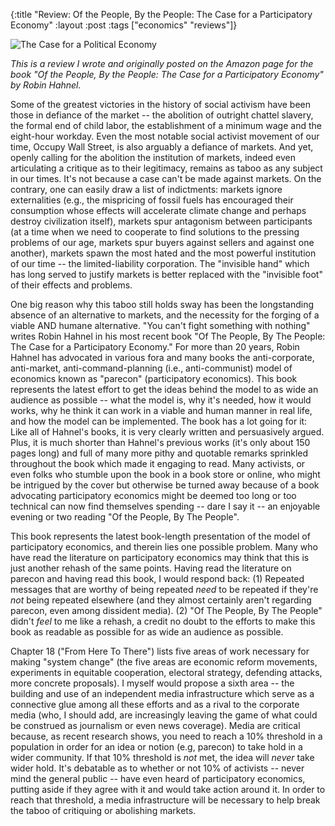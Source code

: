 {:title "Review: Of the People, By the People: The Case for a Participatory Economy"
:layout :post
:tags  ["economics" "reviews"]}

<img src="http://www.szcz.org/img/otpbtp.png" alt="The Case for a Political Economy"/><br>

_This is a review I wrote and originally posted on the Amazon page for the book "Of the People, By the People: The Case for a Participatory Economy" by Robin Hahnel._

Some of the greatest victories in the history of social activism have been those in defiance of the market -- the abolition of outright chattel slavery, the formal end of child labor, the establishment of a minimum wage and the eight-hour workday. Even the most notable social activist movement of our time, Occupy Wall Street, is also arguably a defiance of markets. And yet, openly calling for the abolition the institution of markets, indeed even articulating a critique as to their legitimacy, remains as taboo as any subject in our times. It's not because a case can't be made against markets. On the contrary, one can easily draw a list of indictments: markets ignore externalities (e.g., the mispricing of fossil fuels has encouraged their consumption whose effects will accelerate climate change and perhaps destroy civilization itself), markets spur antagonism between participants (at a time when we need to cooperate to find solutions to the pressing problems of our age, markets spur buyers against sellers and against one another), markets spawn the most hated and the most powerful institution of our time -- the limited-liability corporation. The "invisible hand" which has long served to justify markets is better replaced with the "invisible foot" of their effects and problems.

One big reason why this taboo still holds sway has been the longstanding absence of an alternative to markets, and the necessity for the forging of a viable AND humane alternative. "You can't fight something with nothing" writes Robin Hahnel in his most recent book "Of The People, By The People: The Case for a Participatory Economy." For more than 20 years, Robin Hahnel has advocated in various fora and many books the anti-corporate, anti-market, anti-command-planning (i.e., anti-communist) model of economics known as "parecon" (participatory economics). This book represents the latest effort to get the ideas behind the model to as wide an audience as possible -- what the model is, why it's needed, how it would works, why he think it can work in a viable and human manner in real life, and how the model can be implemented. The book has a lot going for it: Like all of Hahnel's books, it is very clearly written and persuasively argued. Plus, it is much shorter than Hahnel's previous works (it's only about 150 pages long) and full of many more pithy and quotable remarks sprinkled throughout the book which made it engaging to read. Many activists, or even folks who stumble upon the book in a book store or online, who might be intrigued by the cover but otherwise be turned away because of a book advocating participatory economics might be deemed too long or too technical can now find themselves spending -- dare I say it -- an enjoyable evening or two reading "Of the People, By The People".

This book represents the latest book-length presentation of the model of participatory economics, and therein lies one possible problem. Many who have read the literature on participatory economics may think that this is just another rehash of the same points. Having read the literature on parecon and having read this book, I would respond back: (1) Repeated messages that are worthy of being repeated _need_ to be repeated if they're _not_ being repeated elsewhere (and they almost certainly aren't regarding parecon, even among dissident media). (2) "Of The People, By The People" didn't _feel_ to me like a rehash, a credit no doubt to the efforts to make this book as readable as possible for as wide an audience as possible.

Chapter 18 ("From Here To There") lists five areas of work necessary for making "system change" (the five areas are economic reform movements, experiments in equitable cooperation, electoral strategy, defending attacks, more concrete proposals). I myself would propose a sixth area -- the building and use of an independent media infrastructure which serve as a connective glue among all these efforts and as a rival to the corporate media (who, I should add, are increasingly leaving the game of what could be construed as journalism or even news coverage). Media are critical because, as recent research shows, you need to reach a 10% threshold in a population in order for an idea or notion (e.g, parecon) to take hold in a wider community. If that 10% threshold is _not_ met, the idea will _never_ take wider hold. It's debatable as to whether or not 10% of activists -- never mind the general public -- have even heard of participatory economics, putting aside if they agree with it and would take action around it. In order to reach that threshold, a media infrastructure will be necessary to help break the taboo of critiquing or abolishing markets.
